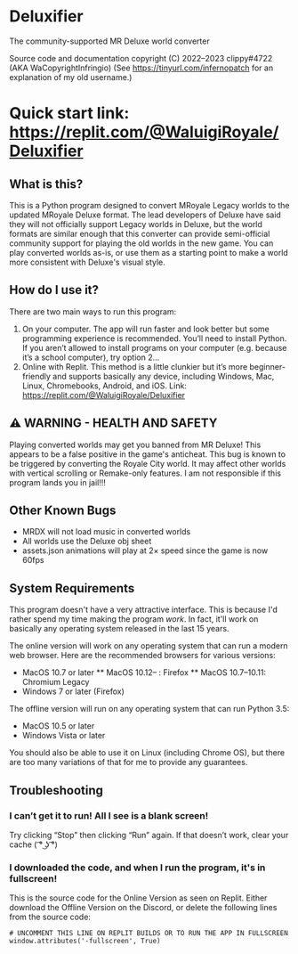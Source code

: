 # Deluxifier
The community-supported MR Deluxe world converter

Source code and documentation copyright (C) 2022–2023 clippy#4722 (AKA WaCopyrightInfringio)
(See https://tinyurl.com/infernopatch for an explanation of my old username.)

# Quick start link: https://replit.com/@WaluigiRoyale/Deluxifier

## What is this?

This is a Python program designed to convert MRoyale Legacy worlds to the updated MRoyale Deluxe format. The lead developers of Deluxe have said they will not officially support Legacy worlds in Deluxe, but the world formats are similar enough that this converter can provide semi-official community support for playing the old worlds in the new game. You can play converted worlds as-is, or use them as a starting point to make a world more consistent with Deluxe's visual style.

## How do I use it?

There are two main ways to run this program:

1. On your computer. The app will run faster and look better but some programming experience is recommended. You’ll need to install Python. If you aren’t allowed to install programs on your computer (e.g. because it’s a school computer), try option 2...
2. Online with Replit. This method is a little clunkier but it’s more beginner-friendly and supports basically any device, including Windows, Mac, Linux, Chromebooks, Android, and iOS. Link: https://replit.com/@WaluigiRoyale/Deluxifier

## ⚠️ WARNING - HEALTH AND SAFETY
Playing converted worlds may get you banned from MR Deluxe! This appears to be a false positive in the game's anticheat. This bug is known to be triggered by converting the Royale City world. It may affect other worlds with vertical scrolling or Remake-only features. I am not responsible if this program lands you in jail!!!

## Other Known Bugs
- MRDX will not load music in converted worlds
- All worlds use the Deluxe obj sheet
- assets.json animations will play at 2× speed since the game is now 60fps

## System Requirements
This program doesn't have a very attractive interface. This is because I'd rather spend my time making the program *work*. In fact, it'll work on basically any operating system released in the last 15 years.

The online version will work on any operating system that can run a modern web browser. Here are the recommended browsers for various versions:
* MacOS 10.7 or later
** MacOS 10.12– : Firefox
** MacOS 10.7–10.11: Chromium Legacy
* Windows 7 or later (Firefox)

The offline version will run on any operating system that can run Python 3.5:
* MacOS 10.5 or later
* Windows Vista or later

You should also be able to use it on Linux (including Chrome OS), but there are too many variations of that for me to provide any guarantees.

## Troubleshooting

### I can’t get it to run! All I see is a blank screen!

Try clicking “Stop” then clicking “Run” again. If that doesn’t work, clear your cache ( ͡° ͜ʖ ͡°)

### I downloaded the code, and when I run the program, it's in fullscreen!

This is the source code for the Online Version as seen on Replit. Either download the Offline Version on the Discord, or delete the following lines from the source code:

```
# UNCOMMENT THIS LINE ON REPLIT BUILDS OR TO RUN THE APP IN FULLSCREEN
window.attributes('-fullscreen', True)
```
